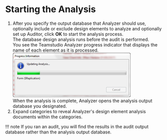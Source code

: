 # Starting the Analysis

1. After you specify the output database that Analyzer should use, optionally include or exclude design elements to analyze and optionally set up Auditor, click **OK** to start the analysis process.  
   The database design analysis runs before the audit is performed.  
   You see the Teamstudio Analyzer progress indicator that displays the name of each element as it is processed.  
   ![Analyzer Progress](img/startinganalysis.png)  
   When the analysis is complete, Analyzer opens the analysis output database you designated.
2. Expand categories to reveal Analyzer's design element analysis documents within the categories.

!!! note
    If you ran an audit, you will find the results in the audit output database rather than the analysis output database.
